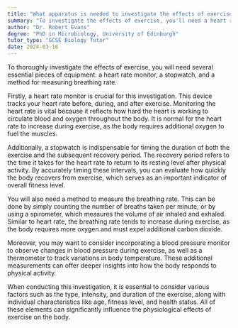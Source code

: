 ```yaml
---
title: "What apparatus is needed to investigate the effects of exercise?"
summary: "To investigate the effects of exercise, you'll need a heart rate monitor, stopwatch, and a method to measure breathing rate."
author: "Dr. Robert Evans"
degree: "PhD in Microbiology, University of Edinburgh"
tutor_type: "GCSE Biology Tutor"
date: 2024-03-18
---
```


To thoroughly investigate the effects of exercise, you will need several essential pieces of equipment: a heart rate monitor, a stopwatch, and a method for measuring breathing rate.

Firstly, a heart rate monitor is crucial for this investigation. This device tracks your heart rate before, during, and after exercise. Monitoring the heart rate is vital because it reflects how hard the heart is working to circulate blood and oxygen throughout the body. It is normal for the heart rate to increase during exercise, as the body requires additional oxygen to fuel the muscles.

Additionally, a stopwatch is indispensable for timing the duration of both the exercise and the subsequent recovery period. The recovery period refers to the time it takes for the heart rate to return to its resting level after physical activity. By accurately timing these intervals, you can evaluate how quickly the body recovers from exercise, which serves as an important indicator of overall fitness level.

You will also need a method to measure the breathing rate. This can be done by simply counting the number of breaths taken per minute, or by using a spirometer, which measures the volume of air inhaled and exhaled. Similar to heart rate, the breathing rate tends to increase during exercise, as the body requires more oxygen and must expel additional carbon dioxide.

Moreover, you may want to consider incorporating a blood pressure monitor to observe changes in blood pressure during exercise, as well as a thermometer to track variations in body temperature. These additional measurements can offer deeper insights into how the body responds to physical activity.

When conducting this investigation, it is essential to consider various factors such as the type, intensity, and duration of the exercise, along with individual characteristics like age, fitness level, and health status. All of these elements can significantly influence the physiological effects of exercise on the body.
    